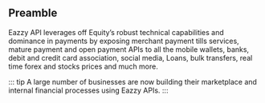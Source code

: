 
## Preamble

Eazzy API leverages off Equity’s robust technical capabilities and dominance in payments by exposing merchant payment tills services, mature payment and open payment APIs to all the mobile wallets, banks, debit and credit card association, social media, Loans, bulk transfers, real time forex and stocks prices and much more.
 
::: tip
A large number of businesses are now building their marketplace and internal financial processes using Eazzy APIs.
:::